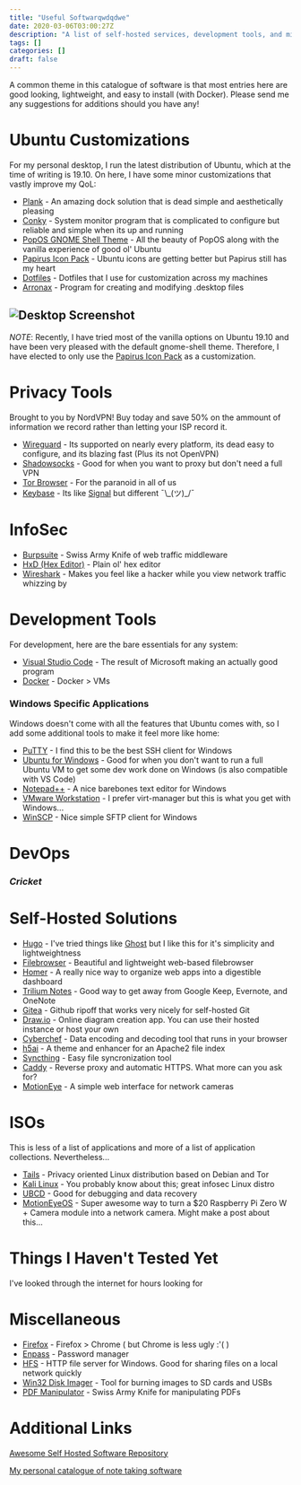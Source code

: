 ```yaml
---
title: "Useful Softwarqwdqdwe"
date: 2020-03-06T03:00:27Z
description: "A list of self-hosted services, development tools, and miscellaneous applications that I've found super useful."
tags: []
categories: []
draft: false
---
```


A common theme in this catalogue of software is that most entries here are good looking, lightweight, and easy to install (with Docker). Please send me any suggestions for additions should you have any!

# Ubuntu Customizations

For my personal desktop, I run the latest distribution of Ubuntu, which at the time of writing is 19.10. On here, I have some minor customizations that vastly improve my QoL:

 - [Plank](https://launchpad.net/plank) - An amazing dock solution that is dead simple and aesthetically pleasing
 - [Conky](https://github.com/brndnmtthws/conky) - System monitor program that is complicated to configure but reliable and simple when its up and running
 - [PopOS GNOME Shell Theme](https://github.com/pop-os/gnome-shell-theme) - All the beauty of PopOS along with the vanilla experience of good ol' Ubuntu
 - [Papirus Icon Pack](https://github.com/PapirusDevelopmentTeam/papirus-icon-theme) - Ubuntu icons are getting better but Papirus still has my heart
 - [Dotfiles](https://github.com/decaby7e/dotfiles) - Dotfiles that I use for customization across my machines
 - [Arronax](https://www.florian-diesch.de/software/arronax/) - Program for creating and modifying .desktop files

## ![Desktop Screenshot](/img/neon-screenshot.png)

_NOTE_: Recently, I have tried most of the vanilla options on Ubuntu 19.10 and have been very pleased with the default gnome-shell theme. Therefore, I have elected to only use the [Papirus Icon Pack](https://github.com/PapirusDevelopmentTeam/papirus-icon-theme) as a customization.

# Privacy Tools

Brought to you by NordVPN! Buy today and save 50% on the ammount of information we record rather than letting your ISP record it.

 - [Wireguard](https://www.wireguard.com/) - Its supported on nearly every platform, its dead easy to configure, and its blazing fast (Plus its not OpenVPN)
 - [Shadowsocks](https://shadowsocks.org/en/index.html) - Good for when you want to proxy but don't need a full VPN
 - [Tor Browser](https://www.torproject.org/download/) - For the paranoid in all of us
 - [Keybase](https://keybase.io/) - Its like [Signal](https://signal.org/) but different ¯\\\_(ツ)\_/¯

# InfoSec

 - [Burpsuite](https://portswigger.net/burp) - Swiss Army Knife of web traffic middleware
 - [HxD (Hex Editor)](https://mh-nexus.de/en/hxd/) - Plain ol' hex editor
 - [Wireshark](https://www.wireshark.org/) - Makes you feel like a hacker while you view network traffic whizzing by


# Development Tools

For development, here are the bare essentials for any system:

 - [Visual Studio Code](https://code.visualstudio.com/) - The result of Microsoft making an actually good program
 - [Docker](https://www.docker.com/) - Docker > VMs

### Windows Specific Applications

Windows doesn't come with all the features that Ubuntu comes with, so I add some additional tools to make it feel more like home:

 - [PuTTY](https://www.chiark.greenend.org.uk/~sgtatham/putty/) - I find this to be the best SSH client for Windows
 - [Ubuntu for Windows](https://www.microsoft.com/en-us/p/ubuntu/9nblggh4msv6) - Good for when you don't want to run a full Ubuntu VM to get some dev work done on Windows (is also compatible with VS Code)
 - [Notepad++](https://notepad-plus-plus.org/downloads/) - A nice barebones text editor for Windows
 - [VMware Workstation](https://www.vmware.com/products/workstation-pro.html) - I prefer virt-manager but this is what you get with Windows...
 - [WinSCP](https://winscp.net/eng/index.php) - Nice simple SFTP client for Windows

# DevOps

### *Cricket*

# Self-Hosted Solutions

 - [Hugo](https://gohugo.io/) - I've tried things like [Ghost](https://ghost.org/) but I like this for it's simplicity and lightweightness
 - [Filebrowser](https://filebrowser.xyz/) - Beautiful and lightweight web-based filebrowser
 - [Homer](https://github.com/bastienwirtz/homer) - A really nice way to organize web apps into a digestible dashboard
 - [Trilium Notes](https://github.com/zadam/trilium) - Good way to get away from Google Keep, Evernote, and OneNote
 - [Gitea](https://gitea.io/en-us/) - Github ripoff that works very nicely for self-hosted Git
 - [Draw.io](https://www.draw.io/) - Online diagram creation app. You can use their hosted instance or host your own
 - [Cyberchef](https://github.com/gchq/CyberChef) - Data encoding and decoding tool that runs in your browser
 - [h5ai](https://larsjung.de/h5ai/) - A theme and enhancer for an Apache2 file index
 - [Syncthing](https://syncthing.net/) - Easy file syncronization tool
 - [Caddy](https://caddyserver.com/) - Reverse proxy and automatic HTTPS. What more can you ask for?
 - [MotionEye](https://github.com/ccrisan/motioneye) - A simple web interface for network cameras

# ISOs

This is less of a list of applications and more of a list of application collections. Nevertheless...

 - [Tails](https://tails.boum.org/) - Privacy oriented Linux distribution based on Debian and Tor
 - [Kali Linux](https://www.kali.org/) - You probably know about this; great infosec Linux distro
 - [UBCD](https://www.ultimatebootcd.com/) - Good for debugging and data recovery
 - [MotionEyeOS](https://github.com/ccrisan/motioneyeos) - Super awesome way to turn a $20 Raspberry Pi Zero W + Camera module into a network camera. Might make a post about this...

# Things I Haven't Tested Yet

I've looked through the internet for hours looking for 

# Miscellaneous

 - [Firefox](https://www.mozilla.org/en-US/firefox/) - Firefox > Chrome ( but Chrome is less ugly :'( )
 - [Enpass](https://www.enpass.io/) - Password manager
 - [HFS](https://www.rejetto.com/hfs/) - HTTP file server for Windows. Good for sharing files on a local network quickly
 - [Win32 Disk Imager](https://sourceforge.net/projects/win32diskimager/files/latest/download) - Tool for burning images to SD cards and USBs
 - [PDF Manipulator](https://github.com/coherentgraphics/cpdf-binaries) - Swiss Army Knife for manipulating PDFs



# Additional Links
[Awesome Self Hosted Software Repository](https://github.com/awesome-selfhosted/awesome-selfhosted)

[My personal catalogue of note taking software](https://blog.ranvier.net/2019/12/best-digital-note-solutions/)
